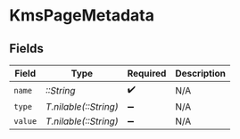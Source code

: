 # KmsPageMetadata


## Fields

| Field                 | Type                  | Required              | Description           |
| --------------------- | --------------------- | --------------------- | --------------------- |
| `name`                | *::String*            | :heavy_check_mark:    | N/A                   |
| `type`                | *T.nilable(::String)* | :heavy_minus_sign:    | N/A                   |
| `value`               | *T.nilable(::String)* | :heavy_minus_sign:    | N/A                   |